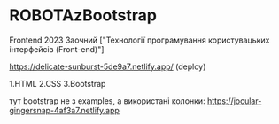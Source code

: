 # ROBOTAzBootstrap

Frontend 2023 Заочний ["Технології програмування користувацьких інтерфейсів (Front-end)"]

https://delicate-sunburst-5de9a7.netlify.app/  (deploy)

1.HTML
2.CSS
3.Bootstrap





тут bootstrap не з examples, а використані колонки:
https://jocular-gingersnap-4af3a7.netlify.app
